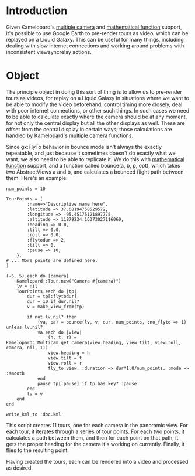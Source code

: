 # Introduction #

Given Kamelopard's [multiple camera](KamelopardMulticam.md) and [mathematical function](KamelopardFunctions.md) support, it's possible to use Google Earth to pre-render tours as video, which can be replayed on a Liquid Galaxy. This can be useful for many things, including dealing with slow internet connections and working around problems with inconsistent viewsyncrelay actions.

# Object #

The principle object in doing this sort of thing is to allow us to pre-render tours as videos, for replay on a Liquid Galaxy in situations where we want to be able to modify the video beforehand, control timing more closely, deal with poor internet connections, or other such things. In such cases we need to be able to calculate exactly where the camera should be at any moment, for not only the central display but all the other displays as well. These are offset from the central display in certain ways; those calculations are handled by Kamelopard's [multiple camera](KamelopardMulticam.md) functions.

Since gx:FlyTo behavior in bounce mode isn't always the exactly repeatable, and just because it sometimes doesn't do exactly what we want, we also need to be able to replicate it. We do this with [mathematical function](KamelopardFunctions.md) support, and a function called bounce(a, b, p, opt), which takes two AbstractViews a and b, and calculates a bounced flight path between them. Here's an example:

```
num_points = 10

TourPoints = [
        :name=>"Descriptive name here",
        :latitude => 37.68194758529572,
        :longitude => -95.45175121897775,
        :altitude => 11879234.16373027116060,
        :heading => 0.0,
        :tilt => 0.0,
        :roll => 0.0,
        :flytodur => 2,
        :tilt => 0,
        :pause => 10,
    },
# ... More points are defined here.
]

(-5..5).each do |camera|
    Kamelopard::Tour.new("Camera #{camera}")
    lv = nil
    TourPoints.each do |tp|
        dur = tp[:flytodur]
        dur = 10 if dur.nil?
        v = make_view_from(tp)

        if not lv.nil? then
            (va, pa) = bounce(lv, v, dur, num_points, :no_flyto => 1) unless lv.nil?
            va.each do |view|
                (h, t, r) = Kamelopard::Multicam.get_camera(view.heading, view.tilt, view.roll, camera, nil, 11)
                view.heading = h
                view.tilt = t
                view.roll = r
                fly_to view, :duration => dur*1.0/num_points, :mode => :smooth
            end
            pause tp[:pause] if tp.has_key? :pause
        end
        lv = v
    end
end

write_kml_to 'doc.kml'
```

This script creates 11 tours, one for each camera in the panoramic view. For each tour, it iterates through a series of tour points. For each two points, it calculates a path between them, and then for each point on that path, it gets the proper heading for the camera it's working on currently. Finally, it flies to the resulting point.

Having created the tours, each can be rendered into a video and processed as desired.